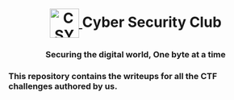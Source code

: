 <h1 align="center">
    <a href="https://github.com/CSYClubIIITK/ClubVault">
        <img src="CSC_Logo_Dark_name.png" valign="middle" height="58" alt="CSY logo" />
    </a>
    <span valign="middle">
        Cyber Security Club
    </span>
</h1>

<h3 align="center">Securing the digital world, One byte at a time</h3>

### This repository contains the writeups for all the CTF challenges authored by us.
